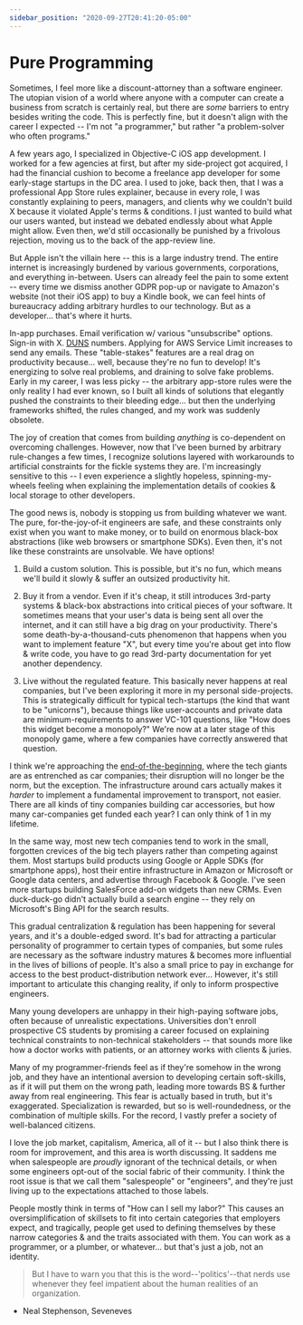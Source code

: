 ```yaml
---
sidebar_position: "2020-09-27T20:41:20-05:00"
---
```


# Pure Programming

Sometimes, I feel more like a discount-attorney than a software engineer. The utopian vision of a world where anyone with a computer can create a business from scratch is certainly real, but there are _some_ barriers to entry besides writing the code. This is perfectly fine, but it doesn't align with the career I expected -- I'm not "a programmer," but rather "a problem-solver who often programs."

A few years ago, I specialized in Objective-C iOS app development. I worked for a few agencies at first, but after my side-project got acquired, I had the financial cushion to become a freelance app developer for some early-stage startups in the DC area. I used to joke, back then, that I was a professional App Store rules explainer, because in every role, I was constantly explaining to peers, managers, and clients why we couldn't build X because it violated Apple's terms & conditions. I just wanted to build what our users wanted, but instead we debated endlessly about what Apple might allow. Even then, we'd still occasionally be punished by a frivolous rejection, moving us to the back of the app-review line.

But Apple isn't the villain here -- this is a large industry trend. The entire internet is increasingly burdened by various governments, corporations, and everything in-between. Users can already feel the pain to some extent -- every time we dismiss another GDPR pop-up or navigate to Amazon's website (not their iOS app) to buy a Kindle book, we can feel hints of bureaucracy adding arbitrary hurdles to our technology. But as a developer... that's where it hurts.

In-app purchases. Email verification w/ various "unsubscribe" options. Sign-in with X. [DUNS](https://developer.apple.com/support/D-U-N-S/) numbers. Applying for AWS Service Limit increases to send any emails. These "table-stakes" features are a real drag on productivity because... well, because they're no fun to develop! It's energizing to solve real problems, and draining to solve fake problems. Early in my career, I was less picky -- the arbitrary app-store rules were the only reality I had ever known, so I built all kinds of solutions that elegantly pushed the constraints to their bleeding edge... but then the underlying frameworks shifted, the rules changed, and my work was suddenly obsolete.

The joy of creation that comes from building _anything_ is co-dependent on overcoming challenges. However, now that I've been burned by arbitrary rule-changes a few times, I recognize solutions layered with workarounds to artificial constraints for the fickle systems they are. I'm increasingly sensitive to this -- I even experience a slightly hopeless, spinning-my-wheels feeling when explaining the implementation details of cookies & local storage to other developers.

The good news is, nobody is stopping us from building whatever we want. The pure, for-the-joy-of-it engineers are safe, and these constraints only exist when you want to make money, or to build on enormous black-box abstractions (like web browsers or smartphone SDKs). Even then, it's not like these constraints are unsolvable. We have options!

1) Build a custom solution. This is possible, but it's no fun, which means we'll build it slowly & suffer an outsized productivity hit.

2) Buy it from a vendor. Even if it's cheap, it still introduces 3rd-party systems & black-box abstractions into critical pieces of your software. It sometimes means that your user's data is being sent all over the internet, and it can still have a big drag on your productivity. There's some death-by-a-thousand-cuts phenomenon that happens when you want to implement feature "X", but every time you're about get into flow & write code, you have to go read 3rd-party documentation for yet another dependency.

3) Live without the regulated feature. This basically never happens at real companies, but I've been exploring it more in my personal side-projects. This is strategically difficult for typical tech-startups (the kind that want to be "unicorns"), because things like user-accounts and private data are minimum-requirements to answer VC-101 questions, like "How does this widget become a monopoly?" We're now at a later stage of this monopoly game, where a few companies have correctly answered that question.

I think we're approaching the [end-of-the-beginning](https://stratechery.com/2020/the-end-of-the-beginning/), where the tech giants are as entrenched as car companies; their disruption will no longer be the norm, but the exception. The infrastructure around cars actually makes it _harder_ to implement a fundamental improvement to transport, not easier. There are all kinds of tiny companies building car accessories, but how many car-companies get funded each year? I can only think of 1 in my lifetime.

In the same way, most new tech companies tend to work in the small, forgotten crevices of the big tech players rather than competing against them. Most startups build products using Google or Apple SDKs (for smartphone apps), host their entire infrastructure in Amazon or Microsoft or Google data centers, and advertise through Facebook & Google. I've seen more startups building SalesForce add-on widgets than new CRMs. Even duck-duck-go didn't actually build a search engine -- they rely on Microsoft's Bing API for the search results.

This gradual centralization & regulation has been happening for several years, and it's a double-edged sword. It's bad for attracting a particular personality of programmer to certain types of companies, but some rules are necessary as the software industry matures & becomes more influential in the lives of billions of people. It's also a small price to pay in exchange for access to the best product-distribution network ever... However, it's still important to articulate this changing reality, if only to inform prospective engineers.

Many young developers are unhappy in their high-paying software jobs, often because of unrealistic expectations. Universities don't enroll prospective CS students by promising a career focused on explaining technical constraints to non-technical stakeholders -- that sounds more like how a doctor works with patients, or an attorney works with clients & juries.

Many of my programmer-friends feel as if they're somehow in the wrong job, and they have an intentional aversion to developing certain soft-skills, as if it will put them on the wrong path, leading more towards BS & further away from real engineering. This fear is actually based in truth, but it's exaggerated. Specialization is rewarded, but so is well-roundedness, or the combination of multiple skills. For the record, I vastly prefer a society of well-balanced citizens.

I love the job market, capitalism, America, all of it -- but I also think there is room for improvement, and this area is worth discussing. It saddens me when salespeople are _proudly_ ignorant of the technical details, or when some engineers opt-out of the social fabric of their community. I think the root issue is that we call them "salespeople" or "engineers", and they're just living up to the expectations attached to those labels.

People mostly think in terms of "How can I sell my labor?" This causes an oversimplification of skillsets to fit into certain categories that employers expect, and tragically, people get used to defining themselves by these narrow categories & and the traits associated with them. You can work as a programmer, or a plumber, or whatever... but that's just a job, not an identity.

> But I have to warn you that this is the word--'politics'--that nerds use whenever they feel impatient about the human realities of an organization.

- Neal Stephenson, Seveneves
